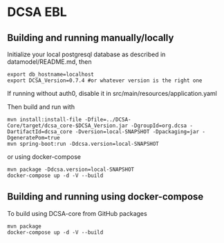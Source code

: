 # DCSA EBL

Building and running manually/locally
-------------------------------------

Initialize your local postgresql database as described in datamodel/README.md, then
```
export db_hostname=localhost
export DCSA_Version=0.7.4 #or whatever version is the right one
```
If running without auth0, disable it in src/main/resources/application.yaml

Then build and run with
```
mvn install:install-file -Dfile=../DCSA-Core/target/dcsa_core-$DCSA_Version.jar -DgroupId=org.dcsa -DartifactId=dcsa_core -Dversion=local-SNAPSHOT -Dpackaging=jar -DgeneratePom=true
mvn spring-boot:run -Ddcsa.version=local-SNAPSHOT
```
or using docker-compose
```
mvn package -Ddcsa.version=local-SNAPSHOT
docker-compose up -d -V --build
```

Building and running using docker-compose
-----------------------------------------
To build using DCSA-core from GitHub packages
```
mvn package
docker-compose up -d -V --build
```
